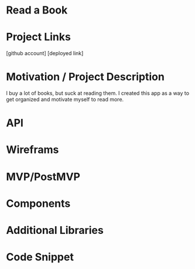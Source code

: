 # Read a Book

# Project Links

[github account]
[deployed link]

# Motivation / Project Description

I buy a lot of books, but suck at reading them. I created this app as a way to get organized and motivate myself to read more. 

# API

# Wireframs

# MVP/PostMVP

# Components

# Additional Libraries

# Code Snippet
